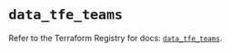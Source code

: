 # `data_tfe_teams`

Refer to the Terraform Registry for docs: [`data_tfe_teams`](https://registry.terraform.io/providers/hashicorp/tfe/0.70.0/docs/data-sources/teams).
